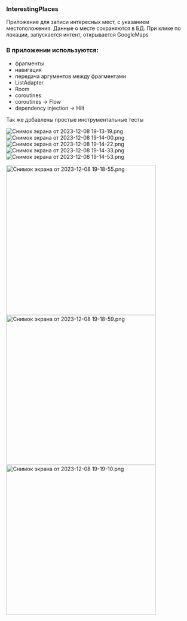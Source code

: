 ### InterestingPlaces

Приложение для записи интересных мест, с указанием местоположения.
Данные о месте сохраняются в БД.
При клике по локации, запускается интент, открывается GoogleMaps

### В приложении используются:
- фрагменты
- навигация 
- передача аргументов между фрагментами
- ListAdapter
- Room
- coroutines
- coroutines -> Flow
- dependency injection -> Hilt

Так же добавлены простые инструментальные тесты

![Снимок экрана от 2023-12-08 19-13-19.png](.files%2F%D0%A1%D0%BD%D0%B8%D0%BC%D0%BE%D0%BA%20%D1%8D%D0%BA%D1%80%D0%B0%D0%BD%D0%B0%20%D0%BE%D1%82%202023-12-08%2019-13-19.png)
![Снимок экрана от 2023-12-08 19-14-00.png](.files%2F%D0%A1%D0%BD%D0%B8%D0%BC%D0%BE%D0%BA%20%D1%8D%D0%BA%D1%80%D0%B0%D0%BD%D0%B0%20%D0%BE%D1%82%202023-12-08%2019-14-00.png)
![Снимок экрана от 2023-12-08 19-14-22.png](.files%2F%D0%A1%D0%BD%D0%B8%D0%BC%D0%BE%D0%BA%20%D1%8D%D0%BA%D1%80%D0%B0%D0%BD%D0%B0%20%D0%BE%D1%82%202023-12-08%2019-14-22.png)
![Снимок экрана от 2023-12-08 19-14-33.png](.files%2F%D0%A1%D0%BD%D0%B8%D0%BC%D0%BE%D0%BA%20%D1%8D%D0%BA%D1%80%D0%B0%D0%BD%D0%B0%20%D0%BE%D1%82%202023-12-08%2019-14-33.png)
![Снимок экрана от 2023-12-08 19-14-53.png](.files%2F%D0%A1%D0%BD%D0%B8%D0%BC%D0%BE%D0%BA%20%D1%8D%D0%BA%D1%80%D0%B0%D0%BD%D0%B0%20%D0%BE%D1%82%202023-12-08%2019-14-53.png)

<img alt="Снимок экрана от 2023-12-08 19-18-55.png" src=".files%2F%D0%A1%D0%BD%D0%B8%D0%BC%D0%BE%D0%BA%20%D1%8D%D0%BA%D1%80%D0%B0%D0%BD%D0%B0%20%D0%BE%D1%82%202023-12-08%2019-18-55.png" width="400"/>
<img alt="Снимок экрана от 2023-12-08 19-18-59.png" src=".files%2F%D0%A1%D0%BD%D0%B8%D0%BC%D0%BE%D0%BA%20%D1%8D%D0%BA%D1%80%D0%B0%D0%BD%D0%B0%20%D0%BE%D1%82%202023-12-08%2019-18-59.png" width="400"/>
<img alt="Снимок экрана от 2023-12-08 19-19-10.png" src=".files%2F%D0%A1%D0%BD%D0%B8%D0%BC%D0%BE%D0%BA%20%D1%8D%D0%BA%D1%80%D0%B0%D0%BD%D0%B0%20%D0%BE%D1%82%202023-12-08%2019-19-10.png" width="400"/>
